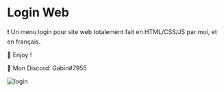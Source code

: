 # Login Web
❗ Un menu login pour site web totalement fait en HTML/CSS/JS par moi, et en français.

💖 Enjoy !

🎫 Mon Discord: Gabin#7955

![login](https://user-images.githubusercontent.com/79531012/120941300-221be100-c722-11eb-8562-8838eccb19a3.PNG)

